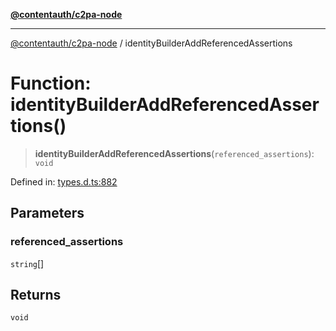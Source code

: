 [**@contentauth/c2pa-node**](../README.md)

***

[@contentauth/c2pa-node](../README.md) / identityBuilderAddReferencedAssertions

# Function: identityBuilderAddReferencedAssertions()

> **identityBuilderAddReferencedAssertions**(`referenced_assertions`): `void`

Defined in: [types.d.ts:882](https://github.com/contentauth/c2pa-node-v2/blob/92024140271b3589278f2b732abca2c4a33b231a/js-src/types.d.ts#L882)

## Parameters

### referenced\_assertions

`string`[]

## Returns

`void`
